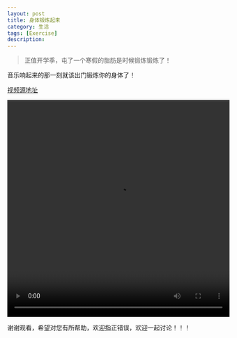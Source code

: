 ```yaml
---
layout: post
title: 身体锻炼起来
category: 生活
tags: [Exercise]
description: 
---
```


> 正值开学季，屯了一个寒假的脂肪是时候锻炼锻炼了！

音乐响起来的那一刻就该出门锻炼你的身体了！

[视频源地址](http://v.youku.com/v_show/id_XMjUyMTU1NTQwNA==.html?spm=a2h0k.8191407.0.0&from=s1.8-1-1.2)

<video height="498" width="510" controls >
<source src="http://player.youku.com/embed/XMjUyMTU1NTQwNA==" frameborder=0 allowfullscreen>
</video>

谢谢观看，希望对您有所帮助，欢迎指正错误，欢迎一起讨论！！！



